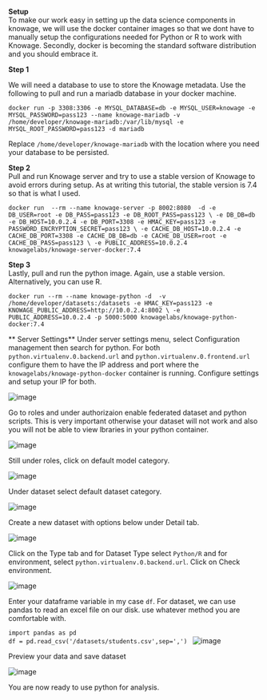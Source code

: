 **Setup**  
To make our work easy in setting up the data science components in knowage, we will use the docker container images so that we dont have to manually setup the configurations needed for Python or R to work with Knowage. Secondly, docker is becoming the standard software distribution and you should embrace it.

**Step 1**  

We will need a database to use to store the Knowage metadata. Use the following to pull and run a mariadb database in your docker machine.

`docker run -p 3308:3306 -e MYSQL_DATABASE=db -e MYSQL_USER=knowage -e MYSQL_PASSWORD=pass123 --name knowage-mariadb -v /home/developer/knowage-mariadb:/var/lib/mysql -e MYSQL_ROOT_PASSWORD=pass123 -d mariadb`

Replace `/home/developer/knowage-mariadb` with the location where you need your database to be persisted.

**Step 2**  
Pull and run Knowage server and try to use a stable version of Knowage to avoid errors during setup. As at writing this tutorial, the stable version is 7.4 so that is what I used.

`docker run  --rm --name knowage-server -p 8002:8080  -d -e DB_USER=root -e DB_PASS=pass123 -e DB_ROOT_PASS=pass123 \
-e DB_DB=db -e DB_HOST=10.0.2.4 -e DB_PORT=3308 -e HMAC_KEY=pass123 -e PASSWORD_ENCRYPTION_SECRET=pass123 \
-e CACHE_DB_HOST=10.0.2.4 -e CACHE_DB_PORT=3308 -e CACHE_DB_DB=db -e CACHE_DB_USER=root -e CACHE_DB_PASS=pass123 \
-e PUBLIC_ADDRESS=10.0.2.4 knowagelabs/knowage-server-docker:7.4`

**Step 3**  
Lastly, pull and run the python image. Again, use a stable version. Alternatively, you can use R.

`docker run --rm --name knowage-python -d  -v /home/developer/datasets:/datasets -e HMAC_KEY=pass123 -e KNOWAGE_PUBLIC_ADDRESS=http://10.0.2.4:8002 \
-e PUBLIC_ADDRESS=10.0.2.4 -p 5000:5000 knowagelabs/knowage-python-docker:7.4`

** Server Settings**
Under server settings menu, select Configuration management then search for python. For both `python.virtualenv.0.backend.url` and `python.virtualenv.0.frontend.url` configure them to have the IP address and port where the `knowagelabs/knowage-python-docker` container is running.
Configure settings and setup your IP for both.

![image](https://user-images.githubusercontent.com/5442305/128616279-3fbb1a3f-70b4-44d2-80e6-7466fd515733.png)

Go to roles and under authorizaion enable federated dataset and python scripts. This is very important otherwise your dataset will not work and also you will not be able to view lbraries in your python container.

![image](https://user-images.githubusercontent.com/5442305/128616320-3157913f-74bf-4a85-9f8d-0cf92ba55bb0.png)

Still under roles, click on default model category.  

![image](https://user-images.githubusercontent.com/5442305/128616329-a24d0faa-164e-4909-9f3b-cdcb57c15fbb.png)

Under dataset select default dataset category.  

![image](https://user-images.githubusercontent.com/5442305/128616343-2ac9c721-52f5-4383-ae29-2a50976a0c4a.png)

Create a new dataset with options below under Detail tab.    

![image](https://user-images.githubusercontent.com/5442305/128616363-2b7aa4ba-c6ca-47da-99ba-c78e7840944b.png)

Click on the Type tab and for Dataset Type select `Python/R` and for environment, select `python.virtualenv.0.backend.url`. Click on Check environment.  

![image](https://user-images.githubusercontent.com/5442305/128616378-21e94eb0-3f68-4e29-ad71-e344d0f9413b.png)

Enter your dataframe variable in my case `df`. For dataset, we can use pandas to read an excel file on our disk. use whatever method you are comfortable with.

`import pandas as pd`    
 `df = pd.read_csv('/datasets/students.csv',sep=',')
`
![image](https://user-images.githubusercontent.com/5442305/128616584-4b1103f5-9185-423f-8430-88ccc0c477b6.png)

Preview your data and save dataset

![image](https://user-images.githubusercontent.com/5442305/128616603-f47867b6-13b0-437d-b32a-1225d37e713f.png)

You are now ready to use python for analysis.

